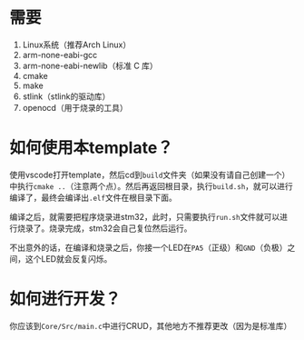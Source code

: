 # 需要

1. Linux系统（推荐Arch Linux）
2. arm-none-eabi-gcc
3. arm-none-eabi-newlib（标准 C 库）​
4. cmake
5. make
6. stlink（stlink的驱动库）
7. openocd（用于烧录的工具）

# 如何使用本template？

使用vscode打开template，然后cd到`build`文件夹（如果没有请自己创建一个）中执行`cmake ..`（注意两个点）。然后再返回根目录，执行`build.sh`，就可以进行编译了，最终会编译出`.elf`文件在根目录下面。

编译之后，就需要把程序烧录进stm32，此时，只需要执行`run.sh`文件就可以进行烧录了。烧录完成，stm32会自己复位然后运行。

不出意外的话，在编译和烧录之后，你接一个LED在`PA5`（正级）和`GND`（负极）之间，这个LED就会反复闪烁。

# 如何进行开发？

你应该到`Core/Src/main.c`中进行CRUD，其他地方不推荐更改（因为是标准库）
